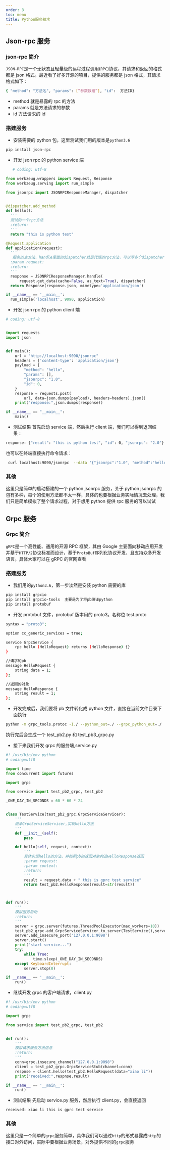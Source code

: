 ```yaml
---
order: 3
toc: menu
title: Python服务技术
---
```


## Json-rpc 服务

### json-rpc 简介

`JSON-RPC`是一个无状态且轻量级的远程过程调用(`RPC`)协议，其请求和返回的格式都是 json 格式。最近看了好多开源的项目，提供的服务都是 json 格式，其请求格式如下：

```bash
{ "method": "方法名", "params": [“参数数组”], "id":  方法ID}
```

- method 就是暴露的 rpc 的方法
- params 就是方法请求的参数
- id 方法请求的 id

### 搭建服务

- 安装需要的 python 包，这里测试我们用的版本是`python3.6`

```bash
pip install json-rpc
```

- 开发 json rpc 的 python service 端

```python
   # coding: utf-8

from werkzeug.wrappers import Request, Response
from werkzeug.serving import run_simple

from jsonrpc import JSONRPCResponseManager, dispatcher


@dispatcher.add_method
def hello():
  '''
  测试的一个rpc方法
  :return:
  '''
  return "this is python test"

@Request.application
def application(request):
  '''
   服务的主方法，handle里面的dispatcher就是代理的rpc方法，可以写多个dispatcher
  :param request:
  :return:
  '''
  response = JSONRPCResponseManager.handle(
      request.get_data(cache=False, as_text=True), dispatcher)
  return Response(response.json, mimetype='application/json')

if __name__ == '__main__':
  run_simple('localhost', 9090, application)
```

- 开发 json rpc 的 python client 端

```python
# coding: utf-8


import requests
import json


def main():
    url = "http://localhost:9090/jsonrpc"
    headers = {'content-type': 'application/json'}
    payload = {
        "method": "hello",
        "params": [],
        "jsonrpc": "1.0",
        "id": 0,
    }
    response = requests.post(
        url, data=json.dumps(payload), headers=headers).json()
    print("response:",json.dumps(response))

if __name__ == "__main__":
    main()
```

- 测试结果
  首先启动 service 端，然后执行 client 端，我们可以得到返回结果：

```bash
response: {"result": "this is python test", "id": 0, "jsonrpc": "2.0"}
```

也可以在终端直接执行命令请求：

```bash
 curl localhost:9090/jsonrpc  --data '{"jsonrpc":"1.0", "method":"hello", "params":[], "id":1}'
```

### 其他

这里只是简单的启动搭建的一个 python jsonrpc 服务，关于 python jsonrpc 的包有多种，每个的使用方法都不太一样，具体的也要根据业务实际情况去处理，我们只是简单模拟了整个请求过程，对于想用 python 提供 rpc 服务的可以试试

## Grpc 服务

### Grpc 简介

`gRPC`是一个高性能、通用的开源 RPC 框架，其由 Google 主要面向移动应用开发并基于`HTTP/2`协议标准而设计，基于`ProtoBuf`序列化协议开发，且支持众多开发语言。具体大家可以在 gRPC 的官网查看

### 搭建服务

- 我们用的`python3.6`，第一步淡然是安装 python 需要的库

```bash
pip install grpcio
pip install grpcio-tools  主要是为了将pb编译python
pip install protobuf
```

- 开发 protobuf 文件，protobuf 版本用的 proto3。名称位 test.proto

```bash
syntax = "proto3";

option cc_generic_services = true;

service GrpcService {
    rpc hello (HelloRequest) returns (HelloResponse) {}
}

//请求的pb
message HelloRequest {
    string data = 1;
};

//返回的对象
message HelloResponse {
    string result = 1;
};
```

- 开发完成后，我们要将 pb 文件转化成 python 文件，直接在当前文件目录下面执行

```bash
python -m grpc_tools.protoc -I./ --python_out=./ --grpc_python_out=./  ./test.proto
```

执行完后会生成一个 test_pb2.py 和 test_pb3_grpc.py

- 接下来我们开发 grpc 的服务端,service.py

```python
#! /usr/bin/env python
# coding=utf8

import time
from concurrent import futures

import grpc

from service import test_pb2_grpc, test_pb2

_ONE_DAY_IN_SECONDS = 60 * 60 * 24


class TestService(test_pb2_grpc.GrpcServiceServicer):
    '''
    继承GrpcServiceServicer,实现hello方法
    '''
    def __init__(self):
        pass

    def hello(self, request, context):
        '''
        具体实现hello的方法，并按照pb的返回对象构造HelloResponse返回
        :param request:
        :param context:
        :return:
        '''
        result = request.data + " this is gprc test service"
        return test_pb2.HelloResponse(result=str(result))



def run():
    '''
    模拟服务启动
    :return:
    '''
    server = grpc.server(futures.ThreadPoolExecutor(max_workers=10))
    test_pb2_grpc.add_GrpcServiceServicer_to_server(TestService(),server)
    server.add_insecure_port('127.0.0.1:9098')
    server.start()
    print("start service...")
    try:
        while True:
            time.sleep(_ONE_DAY_IN_SECONDS)
    except KeyboardInterrupt:
        server.stop(0)

if __name__ == '__main__':
    run()
```

- 继续开发 grpc 的客户端请求，client.py

```python
#! /usr/bin/env python
# coding=utf8

import grpc

from service import test_pb2_grpc, test_pb2


def run():
    '''
    模拟请求服务方法信息
    :return:
    '''
    conn=grpc.insecure_channel("127.0.0.1:9098")
    client = test_pb2_grpc.GrpcServiceStub(channel=conn)
    respnse = client.hello(test_pb2.HelloRequest(data="xiao li"))
    print("received:",respnse.result)

if __name__ == '__main__':
    run()
```

- 测试结果
  先启动 service.py 服务，然后执行 client.py，会直接返回

```bash
received: xiao li this is gprc test service
```

### 其他

这里只是一个简单的`grpc`服务简单，具体我们可以通过`http`的形式暴露成`http`的接口对外访问，实际中要根据业务场景，对外提供不同的`grpc`服务
